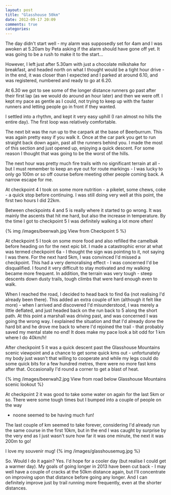 ```yaml
---
layout: post
title: "Glasshouse 50km"
date: 2012-09-17 20:09
comments: true
categories: 
---
```

The day didn't start well - my alarm was supposedly set for 4am and I was
awoken at 5.20am by Peta asking if the alarm should have gone off yet. 
It was going to be a rush to make it to the start...

However, I left just after 5.30am with just a chocolate milkshake for 
breakfast, and headed north on what I thought would be a tight hour drive - in
the end, it was closer than I expected and I parked at around 6.10, and was
registered, numbered and ready to go at 6.20.

At 6.30 we got to see some of the longer distance runners go past after their
first lap (as we would do around an hour later) and then we were off. I kept 
my pace as gentle as I could, not trying to keep up with the faster runners 
and letting people go in front if they wanted. 

I settled into a rhythm, and kept it very easy uphill (I ran almost no hills
the entire day). The first loop was relatively comfortable.

The next bit was the run up to the carpark at the base of Beerburrum. This was
again pretty easy if you walk it. Once at the car park you get to run straight 
back down again, past all the runners behind you. I made the most of this 
section and just opened up, enjoying a quick descent. For some reason I 
thought that was going to be the worst of the hills. 

The next hour was pretty much fire trails with no significant terrain at all -
but I must remember to keep an eye out for route markings - I was lucky to only
go 100m or so off course before meeting other people coming back. A narrow
escape for me. 

At checkpoint 4 I took on some more nutrition - a pikelet, some chews, coke - 
a quick stop before continuing. I was still doing very well at this point, 
the first two hours I did 22km. 

Between checkpoints 4 and 5 is really where it started to go wrong. It was
mainly the ascents that hit me hard, but also the increase in temperature. 
By the time I got to checkpoint 5 I was definitely walking a lot more often!

{% img /images/beerwah.jpg View from Checkpoint 5 %}

At checkpoint 5 I took on some more food and also refilled the camelbak 
before heading on for the next epic bit. I made a catastrophic error at what
was termed checkpoint 6a - I thought the sign was pointing to it, not saying
I was there. For the next hard 5km, I was convinced I'd missed a checkpoint.
This had a very demoralising effect - I was concerned I'd be disqualified.
I found it very difficult to stay motivated and my walking became more
frequent. In addition, the terrain was very tough - steep descents down
dusty trails, tough climbs that were hard enough even to walk. 

When I reached the road, I decided to head back to find 6a (not realising I'd
already been there). This added an extra couple of km (although it felt like
more) - when I arrived and discovered I'd misunderstood, I was merely
a little deflated, and just headed back on the run back to 5 along the short 
path. At this point a marshall was driving past, and was concerned I was going
the wrong way. I explained the situation and that I'd already done the hard bit
and he drove me back to where I'd rejoined the trail - that probably saved
my mental state no end! It does make my pace look a bit odd for 1 km where 
I do 40km/h!

After checkpoint 5 it was a quick descent past the Glasshouse Mountains scenic
viewpoint and a chance to get some quick kms out - unfortunately my body just
wasn't that willing to cooperate and while my legs could do some quick bits
for a few hundred metres, there were no more fast kms after that. Occasionally
I'd round a corner to get a blast of heat. 

{% img /images/beerwah2.jpg View from road below Glasshouse Mountains scenic lookout %}

At checkpoint 2 it was good to take some water on again for the last 5km or so.
There were some tough times but I bumped into a couple of people on the way
- noone seemed to be having much fun!

The last couple of km seemed to take forever, considering I'd already run the
same course in the first 10km, but in the end I was caught by surprise by the
very end as I just wasn't sure how far it was one minute, the next it was 200m
to go!

I love my souvenir mug!
{% img /images/glasshousemug.jpg %}

So. Would I do it again? Yes. I'd hope for a cooler day (but realise I could
get a warmer day). My goals of going longer in 2013 have been cut back - I may
well have a couple of cracks at the 50km distance again, but I'll concentrate
on improving upon that distance before going any longer. And I can definitely
improve just by trail running more frequently, even at the shorter distances.
